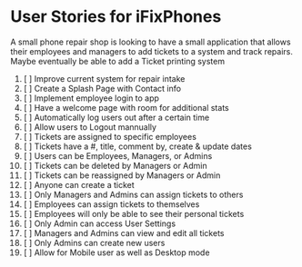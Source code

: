 # User Stories for iFixPhones

A small phone repair shop is looking to have a small application that allows their employees and managers to add tickets to a system and track repairs. Maybe eventually be able to add a Ticket printing system

1. [ ] Improve current system for repair intake
2. [ ] Create a Splash Page with Contact info 
3. [ ] Implement employee login to app
4. [ ] Have a welcome page with room for additional stats
5. [ ] Automatically log users out after a certain time
6. [ ] Allow users to Logout mannually
7. [ ] Tickets are assigned to specific employees
8. [ ] Tickets have a #, title, comment by, create & update dates
9. [ ] Users can be Employees, Managers, or Admins
10. [ ] Tickets can be deleted by Managers or Admin
11. [ ] Tickets can be reassigned by Managers or Admin
12. [ ] Anyone can create a ticket
13. [ ] Only Managers and Admins can assign tickets to others 
14. [ ] Employees can assign tickets to themselves
15. [ ] Employees will only be able to see their personal tickets
16. [ ] Only Admin can access User Settings
17. [ ] Managers and Admins can view and edit all tickets
18. [ ] Only Admins can create new users
19. [ ] Allow for Mobile user as well as Desktop mode